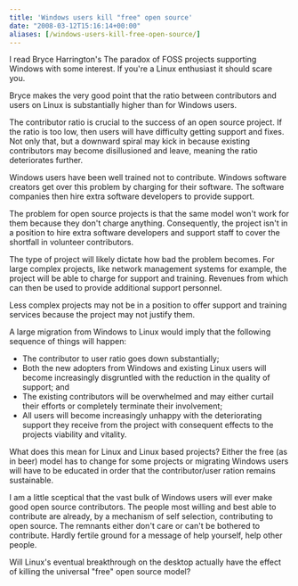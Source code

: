 ```yaml
---
title: 'Windows users kill "free" open source'
date: "2008-03-12T15:16:14+00:00"
aliases: [/windows-users-kill-free-open-source/]
---
```


I read Bryce Harrington's The paradox of FOSS projects supporting Windows with some interest. If you're a Linux enthusiast it should scare you.

Bryce makes the very good point that the ratio between contributors and users on Linux is substantially higher than for Windows users.

The contributor ratio is crucial to the success of an open source project. If the ratio is too low, then users will have difficulty getting support and fixes. Not only that, but a downward spiral may kick in because existing contributors may become disillusioned and leave, meaning the ratio deteriorates further.

Windows users have been well trained not to contribute. Windows software creators get over this problem by charging for their software. The software companies then hire extra software developers to provide support.

The problem for open source projects is that the same model won't work for them because they don't charge anything. Consequently, the project isn't in a position to hire extra software developers and support staff to cover the shortfall in volunteer contributors.

The type of project will likely dictate how bad the problem becomes. For large complex projects, like network management systems for example, the project will be able to charge for support and training. Revenues from which can then be used to provide additional support personnel.

Less complex projects may not be in a position to offer support and training services because the project may not justify them.

A large migration from Windows to Linux would imply that the following sequence of things will happen:

- The contributor to user ratio goes down substantially;
- Both the new adopters from Windows and existing Linux users will become increasingly disgruntled with the reduction in the quality of support; and
- The existing contributors will be overwhelmed and may either curtail their efforts or completely terminate their involvement;
- All users will become increasingly unhappy with the deteriorating support they receive from the project with consequent effects to the projects viability and vitality.

What does this mean for Linux and Linux based projects? Either the free (as in beer) model has to change for some projects or migrating Windows users will have to be educated in order that the contributor/user ration remains sustainable.

I am a little sceptical that the vast bulk of Windows users will ever make good open source contributors. The people most willing and best able to contribute are already, by a mechanism of self selection, contributing to open source. The remnants either don't care or can't be bothered to contribute. Hardly fertile ground for a message of help yourself, help other people.

Will Linux's eventual breakthrough on the desktop actually have the effect of killing the universal "free" open source model?
